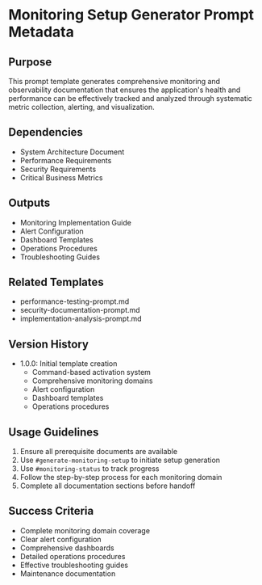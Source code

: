 # Monitoring Setup Generator Prompt Metadata

## Purpose
This prompt template generates comprehensive monitoring and observability documentation that ensures the application's health and performance can be effectively tracked and analyzed through systematic metric collection, alerting, and visualization.

## Dependencies
- System Architecture Document
- Performance Requirements
- Security Requirements
- Critical Business Metrics

## Outputs
- Monitoring Implementation Guide
- Alert Configuration
- Dashboard Templates
- Operations Procedures
- Troubleshooting Guides

## Related Templates
- performance-testing-prompt.md
- security-documentation-prompt.md
- implementation-analysis-prompt.md

## Version History
- 1.0.0: Initial template creation
  - Command-based activation system
  - Comprehensive monitoring domains
  - Alert configuration
  - Dashboard templates
  - Operations procedures

## Usage Guidelines
1. Ensure all prerequisite documents are available
2. Use `#generate-monitoring-setup` to initiate setup generation
3. Use `#monitoring-status` to track progress
4. Follow the step-by-step process for each monitoring domain
5. Complete all documentation sections before handoff

## Success Criteria
- Complete monitoring domain coverage
- Clear alert configuration
- Comprehensive dashboards
- Detailed operations procedures
- Effective troubleshooting guides
- Maintenance documentation
